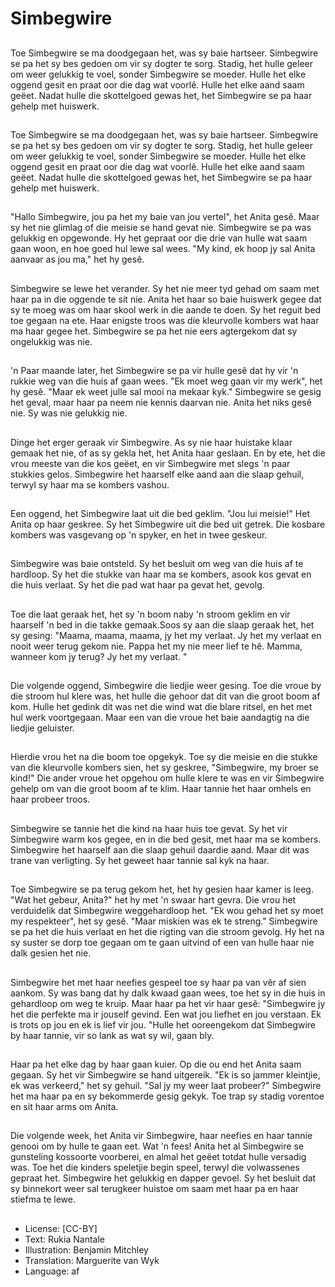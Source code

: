 # Simbegwire

##
Toe Simbegwire se ma doodgegaan
het, was sy baie hartseer.
Simbegwire se pa het sy bes
gedoen om vir sy dogter te sorg.
Stadig, het hulle geleer om weer
gelukkig te voel, sonder Simbegwire
se moeder. Hulle het elke oggend
gesit en praat oor die dag wat
voorlê. Hulle het elke aand saam
geëet. Nadat hulle die skottelgoed
gewas het, het Simbegwire se pa
haar gehelp met huiswerk.

##
Toe Simbegwire se ma doodgegaan
het, was sy baie hartseer.
Simbegwire se pa het sy bes
gedoen om vir sy dogter te sorg.
Stadig, het hulle geleer om weer
gelukkig te voel, sonder Simbegwire
se moeder. Hulle het elke oggend
gesit en praat oor die dag wat
voorlê. Hulle het elke aand saam
geëet. Nadat hulle die skottelgoed
gewas het, het Simbegwire se pa
haar gehelp met huiswerk.

##
"Hallo Simbegwire, jou pa het my
baie van jou vertel", het Anita gesê.
Maar sy het nie glimlag of die
meisie se hand gevat nie.
Simbegwire se pa was gelukkig en
opgewonde. Hy het gepraat oor die
drie van hulle wat saam gaan woon,
en hoe goed hul lewe sal wees. "My
kind, ek hoop jy sal Anita aanvaar
as jou ma," het hy gesê.

##
Simbegwire se lewe het verander.
Sy het nie meer tyd gehad om saam
met haar pa in die oggende te sit
nie. Anita het haar so baie huiswerk
gegee dat sy te moeg was om haar
skool werk in die aande te doen. Sy
het reguit bed toe gegaan na ete.
Haar enigste troos was die
kleurvolle kombers wat haar ma
haar gegee het. Simbegwire se pa
het nie eers agtergekom dat sy
ongelukkig was nie.

##
'n Paar maande later, het
Simbegwire se pa vir hulle gesê dat
hy vir 'n rukkie weg van die huis af
gaan wees. "Ek moet weg gaan vir
my werk", het hy gesê. "Maar ek
weet julle sal mooi na mekaar kyk."
Simbegwire se gesig het geval,
maar haar pa neem nie kennis
daarvan nie. Anita het niks gesê
nie. Sy was nie gelukkig nie.

##
Dinge het erger geraak vir
Simbegwire. As sy nie haar huistake
klaar gemaak het nie, of as sy gekla
het, het Anita haar geslaan. En by
ete, het die vrou meeste van die
kos geëet, en vir Simbegwire met
slegs 'n paar stukkies gelos.
Simbegwire het haarself elke aand
aan die slaap gehuil, terwyl sy haar
ma se kombers vashou.

##
Een oggend, het Simbegwire laat uit
die bed geklim. "Jou lui meisie!" Het
Anita op haar geskree. Sy het
Simbegwire uit die bed uit getrek.
Die kosbare kombers was
vasgevang op 'n spyker, en het in
twee geskeur.

##
Simbegwire was baie ontsteld. Sy
het besluit om weg van die huis af
te hardloop. Sy het die stukke van
haar ma se kombers, asook kos
gevat en die huis verlaat. Sy het die
pad wat haar pa gevat het, gevolg.

##
Toe die laat geraak het, het sy 'n
boom naby 'n stroom geklim en vir
haarself 'n bed in die takke
gemaak.Soos sy aan die slaap
geraak het, het sy gesing: "Maama,
maama, maama, jy het my verlaat.
Jy het my verlaat en nooit weer
terug gekom nie. Pappa het my nie
meer lief te hê. Mamma, wanneer
kom jy terug? Jy het my verlaat. "

##
Die volgende oggend, Simbegwire
die liedjie weer gesing. Toe die
vroue by die stroom hul klere was,
het hulle die gehoor dat dit van die
groot boom af kom. Hulle het
gedink dit was net die wind wat die
blare ritsel, en het met hul werk
voortgegaan. Maar een van die
vroue het baie aandagtig na die
liedjie geluister.

##
Hierdie vrou het na die boom toe
opgekyk. Toe sy die meisie en die
stukke van die kleurvolle kombers
sien, het sy geskree, "Simbegwire,
my broer se kind!" Die ander vroue
het opgehou om hulle klere te was
en vir Simbegwire gehelp om van
die groot boom af te klim. Haar
tannie het haar omhels en haar
probeer troos.

##
Simbegwire se tannie het die kind
na haar huis toe gevat. Sy het vir
Simbegwire warm kos gegee, en in
die bed gesit, met haar ma se
kombers. Simbegwire het haarself
aan die slaap gehuil daardie aand.
Maar dit was trane van verligting.
Sy het geweet haar tannie sal kyk
na haar.

##
Toe Simbegwire se pa terug gekom
het, het hy gesien haar kamer is
leeg. "Wat het gebeur, Anita?" het
hy met 'n swaar hart gevra. Die
vrou het verduidelik dat Simbegwire
weggehardloop het. "Ek wou gehad
het sy moet my respekteer", het sy
gesê. "Maar miskien was ek te
streng." Simbegwire se pa het die
huis verlaat en het die rigting van
die stroom gevolg. Hy het na sy
suster se dorp toe gegaan om te
gaan uitvind of een van hulle haar
nie dalk gesien het nie.

##
Simbegwire het met haar neefies
gespeel toe sy haar pa van vêr af
sien aankom. Sy was bang dat hy
dalk kwaad gaan wees, toe het sy in
die huis in gehardloop om weg te
kruip. Maar haar pa het vir haar
gesê: "Simbegwire jy het die
perfekte ma ir jouself gevind. Een
wat jou liefhet en jou verstaan. Ek is
trots op jou en ek is lief vir jou.
"Hulle het ooreengekom dat
Simbegwire by haar tannie, vir so
lank as wat sy wil, gaan bly.

##
Haar pa het elke dag by haar gaan
kuier. Op die ou end het Anita saam
gegaan. Sy het vir Simbegwire se
hand uitgereik. "Ek is so jammer
kleintjie, ek was verkeerd," het sy
gehuil. "Sal jy my weer laat
probeer?" Simbegwire het ma haar
pa en sy bekommerde gesig gekyk.
Toe trap sy stadig vorentoe en sit
haar arms om Anita.

##
Die volgende week, het Anita vir
Simbegwire, haar neefies en haar
tannie genooi om by hulle te gaan
eet. Wat 'n fees! Anita het al
Simbegwire se gunsteling kossoorte
voorberei, en almal het geëet totdat
hulle versadig was. Toe het die
kinders speletjie begin speel, terwyl
die volwassenes gepraat het.
Simbegwire het gelukkig en dapper
gevoel. Sy het besluit dat sy
binnekort weer sal terugkeer
huistoe om saam met haar pa en
haar stiefma te lewe.

##
* License: [CC-BY]
* Text: Rukia Nantale
* Illustration: Benjamin Mitchley
* Translation: Marguerite van Wyk
* Language: af
